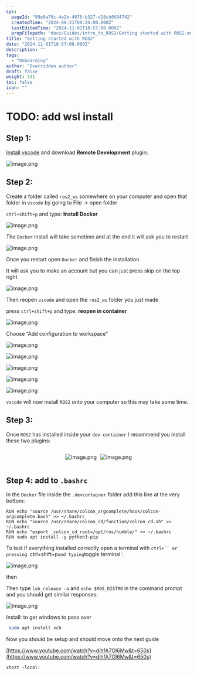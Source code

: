 ```yaml
---
sys:
  pageId: "89e0a78c-4e2b-4070-b327-d28cb0694742"
  createdTime: "2024-08-21T00:24:00.000Z"
  lastEditedTime: "2024-11-01T18:57:00.000Z"
  propFilepath: "docs/Guides/intro_to_ROS2/Getting started with ROS2.md"
title: "Getting started with ROS2"
date: "2024-11-01T18:57:00.000Z"
description: ""
tags:
  - "Onboarding"
author: "Overridden author"
draft: false
weight: 141
toc: false
icon: ""
---
```


# TODO: add wsl install

## Step 1:

[Install vscode](https://code.visualstudio.com/download) and download **Remote Development** plugin:

![image.png](https://prod-files-secure.s3.us-west-2.amazonaws.com/d518164a-d88e-44d1-a4ee-3adb3bd8bce0/efb52993-1881-4a40-b95e-6f020334f022/image.png?X-Amz-Algorithm=AWS4-HMAC-SHA256&X-Amz-Content-Sha256=UNSIGNED-PAYLOAD&X-Amz-Credential=ASIAZI2LB466YRLTS3AQ%2F20250405%2Fus-west-2%2Fs3%2Faws4_request&X-Amz-Date=20250405T032241Z&X-Amz-Expires=3600&X-Amz-Security-Token=IQoJb3JpZ2luX2VjEKv%2F%2F%2F%2F%2F%2F%2F%2F%2F%2FwEaCXVzLXdlc3QtMiJIMEYCIQCdZ7yka6mL42gWe2%2FPc5Q3hiecDBbRRoUateqlc%2B2AZAIhAJHMWjQhJHmARxYdnv%2FSsUM2I4JTGXUNayDo8AxUG4VeKv8DCCQQABoMNjM3NDIzMTgzODA1IgzBrnUrEW2C5RNZbyYq3AMAHcWe8CqSuHYwy4Qz3WH%2Br96IMFX7n4dOI2yImYimNQd0eXwQ7wFwuhl9hbIV6NrRoznHv4uK2svE6dVa75JGbX4jDES5ryUYK0nQL2mxjGVeAk7sTqKIjl3fFFLKKSuR6vP%2BmXivqPQ8vPjjAz9uW0Cs%2FQjwqRekW3xVrKLX3zeIEQ4LsBlJPIOHHAe30d2LL3SefHoj7LlPOrXYab%2FLsECtfX4eZVDbEfP%2BrVgpzj2a5KwtQpuVEx2hNKFha8BSjUzPCgh%2BNC4pwPwjqeGOPYFx9ihgHVMlOwrnjyDav6QWnnjtWoaBgBZbWi7hzZVfsMSu4grOZT6NKvS8JxxAdvas7ISP34uW8384iS%2BhxuUBmSYG%2BUSMvQ1R%2BPDcMOdVllzITEoj79%2Byp6JQIWCf897Ij6ev3IpR3p7VnzbZHey3dsq33%2B7IvXBievl%2Fs60jVs0DjT6DkP7EasZz%2BvxEiI2%2FZXFT2lJadQ3%2FbX8YpHeiFH1itTlY5VJWIR2r3ypCEthIOJou1eVa7w98ixli9V43yynsg1%2FrBsYGbHotwA%2BI%2BtHy6D24XF%2FSMrpv6Ep5fkK2zrxeRP10TFC4fS9XaL50qqy2B2y7eYjE2p7BjrOXxW3ileknzvePajC8vcK%2FBjqkAYnTKWy60TydzSZl%2BM6wUAm5u2F7dSrTfkNM65cT1WIaWnjgdymfSuANORMbKKyiaR%2F5o5juXJLrQBPM7ivp399mcyT8IQ3YNqMpKldaavxNHjkBo9wcJZgqxtnA40Q5z5KgWtrvMjXDVM5Hhd8JjLCSfhwO7IBv7hD7NimB8ybc6xlWDiRLY45yHjOE046BJofhSOXnjjwUX6%2FeFYpkIy2Rq8xz&X-Amz-Signature=0d6478329f98499c8fe0629e04a4a89c02d415f630f8947ebaff7e5f596b2aa2&X-Amz-SignedHeaders=host&x-id=GetObject)

## Step 2:

Create a folder called `ros2_ws` somewhere on your computer and open that folder in `vscode` by going to File → open folder 

`ctrl+shift+p` and type: **Install Docker**

![image.png](https://prod-files-secure.s3.us-west-2.amazonaws.com/d518164a-d88e-44d1-a4ee-3adb3bd8bce0/2269dc0e-1cd5-47ff-bceb-c04ad9b2eab0/image.png?X-Amz-Algorithm=AWS4-HMAC-SHA256&X-Amz-Content-Sha256=UNSIGNED-PAYLOAD&X-Amz-Credential=ASIAZI2LB466YRLTS3AQ%2F20250405%2Fus-west-2%2Fs3%2Faws4_request&X-Amz-Date=20250405T032241Z&X-Amz-Expires=3600&X-Amz-Security-Token=IQoJb3JpZ2luX2VjEKv%2F%2F%2F%2F%2F%2F%2F%2F%2F%2FwEaCXVzLXdlc3QtMiJIMEYCIQCdZ7yka6mL42gWe2%2FPc5Q3hiecDBbRRoUateqlc%2B2AZAIhAJHMWjQhJHmARxYdnv%2FSsUM2I4JTGXUNayDo8AxUG4VeKv8DCCQQABoMNjM3NDIzMTgzODA1IgzBrnUrEW2C5RNZbyYq3AMAHcWe8CqSuHYwy4Qz3WH%2Br96IMFX7n4dOI2yImYimNQd0eXwQ7wFwuhl9hbIV6NrRoznHv4uK2svE6dVa75JGbX4jDES5ryUYK0nQL2mxjGVeAk7sTqKIjl3fFFLKKSuR6vP%2BmXivqPQ8vPjjAz9uW0Cs%2FQjwqRekW3xVrKLX3zeIEQ4LsBlJPIOHHAe30d2LL3SefHoj7LlPOrXYab%2FLsECtfX4eZVDbEfP%2BrVgpzj2a5KwtQpuVEx2hNKFha8BSjUzPCgh%2BNC4pwPwjqeGOPYFx9ihgHVMlOwrnjyDav6QWnnjtWoaBgBZbWi7hzZVfsMSu4grOZT6NKvS8JxxAdvas7ISP34uW8384iS%2BhxuUBmSYG%2BUSMvQ1R%2BPDcMOdVllzITEoj79%2Byp6JQIWCf897Ij6ev3IpR3p7VnzbZHey3dsq33%2B7IvXBievl%2Fs60jVs0DjT6DkP7EasZz%2BvxEiI2%2FZXFT2lJadQ3%2FbX8YpHeiFH1itTlY5VJWIR2r3ypCEthIOJou1eVa7w98ixli9V43yynsg1%2FrBsYGbHotwA%2BI%2BtHy6D24XF%2FSMrpv6Ep5fkK2zrxeRP10TFC4fS9XaL50qqy2B2y7eYjE2p7BjrOXxW3ileknzvePajC8vcK%2FBjqkAYnTKWy60TydzSZl%2BM6wUAm5u2F7dSrTfkNM65cT1WIaWnjgdymfSuANORMbKKyiaR%2F5o5juXJLrQBPM7ivp399mcyT8IQ3YNqMpKldaavxNHjkBo9wcJZgqxtnA40Q5z5KgWtrvMjXDVM5Hhd8JjLCSfhwO7IBv7hD7NimB8ybc6xlWDiRLY45yHjOE046BJofhSOXnjjwUX6%2FeFYpkIy2Rq8xz&X-Amz-Signature=5da0f847be2a5222313ddd26106823e615c29f5c804b4d08719c5364735ca217&X-Amz-SignedHeaders=host&x-id=GetObject)

The `Docker` install will take sometime and at the end it will ask you to restart

![image.png](https://prod-files-secure.s3.us-west-2.amazonaws.com/d518164a-d88e-44d1-a4ee-3adb3bd8bce0/ed233f78-be33-4b1f-b89c-9c346c0e961e/image.png?X-Amz-Algorithm=AWS4-HMAC-SHA256&X-Amz-Content-Sha256=UNSIGNED-PAYLOAD&X-Amz-Credential=ASIAZI2LB466YRLTS3AQ%2F20250405%2Fus-west-2%2Fs3%2Faws4_request&X-Amz-Date=20250405T032241Z&X-Amz-Expires=3600&X-Amz-Security-Token=IQoJb3JpZ2luX2VjEKv%2F%2F%2F%2F%2F%2F%2F%2F%2F%2FwEaCXVzLXdlc3QtMiJIMEYCIQCdZ7yka6mL42gWe2%2FPc5Q3hiecDBbRRoUateqlc%2B2AZAIhAJHMWjQhJHmARxYdnv%2FSsUM2I4JTGXUNayDo8AxUG4VeKv8DCCQQABoMNjM3NDIzMTgzODA1IgzBrnUrEW2C5RNZbyYq3AMAHcWe8CqSuHYwy4Qz3WH%2Br96IMFX7n4dOI2yImYimNQd0eXwQ7wFwuhl9hbIV6NrRoznHv4uK2svE6dVa75JGbX4jDES5ryUYK0nQL2mxjGVeAk7sTqKIjl3fFFLKKSuR6vP%2BmXivqPQ8vPjjAz9uW0Cs%2FQjwqRekW3xVrKLX3zeIEQ4LsBlJPIOHHAe30d2LL3SefHoj7LlPOrXYab%2FLsECtfX4eZVDbEfP%2BrVgpzj2a5KwtQpuVEx2hNKFha8BSjUzPCgh%2BNC4pwPwjqeGOPYFx9ihgHVMlOwrnjyDav6QWnnjtWoaBgBZbWi7hzZVfsMSu4grOZT6NKvS8JxxAdvas7ISP34uW8384iS%2BhxuUBmSYG%2BUSMvQ1R%2BPDcMOdVllzITEoj79%2Byp6JQIWCf897Ij6ev3IpR3p7VnzbZHey3dsq33%2B7IvXBievl%2Fs60jVs0DjT6DkP7EasZz%2BvxEiI2%2FZXFT2lJadQ3%2FbX8YpHeiFH1itTlY5VJWIR2r3ypCEthIOJou1eVa7w98ixli9V43yynsg1%2FrBsYGbHotwA%2BI%2BtHy6D24XF%2FSMrpv6Ep5fkK2zrxeRP10TFC4fS9XaL50qqy2B2y7eYjE2p7BjrOXxW3ileknzvePajC8vcK%2FBjqkAYnTKWy60TydzSZl%2BM6wUAm5u2F7dSrTfkNM65cT1WIaWnjgdymfSuANORMbKKyiaR%2F5o5juXJLrQBPM7ivp399mcyT8IQ3YNqMpKldaavxNHjkBo9wcJZgqxtnA40Q5z5KgWtrvMjXDVM5Hhd8JjLCSfhwO7IBv7hD7NimB8ybc6xlWDiRLY45yHjOE046BJofhSOXnjjwUX6%2FeFYpkIy2Rq8xz&X-Amz-Signature=3837cc9f6b62cce9b4a53c692ae1c0f453c8d152fb63dd611634788bafcd1989&X-Amz-SignedHeaders=host&x-id=GetObject)

Once you restart open `Docker` and finish the installation

It will ask you to make an account but you can just press skip on the top right

![image.png](https://prod-files-secure.s3.us-west-2.amazonaws.com/d518164a-d88e-44d1-a4ee-3adb3bd8bce0/21010ad9-1659-4fd9-9f59-9932a09b2a3d/image.png?X-Amz-Algorithm=AWS4-HMAC-SHA256&X-Amz-Content-Sha256=UNSIGNED-PAYLOAD&X-Amz-Credential=ASIAZI2LB466YRLTS3AQ%2F20250405%2Fus-west-2%2Fs3%2Faws4_request&X-Amz-Date=20250405T032241Z&X-Amz-Expires=3600&X-Amz-Security-Token=IQoJb3JpZ2luX2VjEKv%2F%2F%2F%2F%2F%2F%2F%2F%2F%2FwEaCXVzLXdlc3QtMiJIMEYCIQCdZ7yka6mL42gWe2%2FPc5Q3hiecDBbRRoUateqlc%2B2AZAIhAJHMWjQhJHmARxYdnv%2FSsUM2I4JTGXUNayDo8AxUG4VeKv8DCCQQABoMNjM3NDIzMTgzODA1IgzBrnUrEW2C5RNZbyYq3AMAHcWe8CqSuHYwy4Qz3WH%2Br96IMFX7n4dOI2yImYimNQd0eXwQ7wFwuhl9hbIV6NrRoznHv4uK2svE6dVa75JGbX4jDES5ryUYK0nQL2mxjGVeAk7sTqKIjl3fFFLKKSuR6vP%2BmXivqPQ8vPjjAz9uW0Cs%2FQjwqRekW3xVrKLX3zeIEQ4LsBlJPIOHHAe30d2LL3SefHoj7LlPOrXYab%2FLsECtfX4eZVDbEfP%2BrVgpzj2a5KwtQpuVEx2hNKFha8BSjUzPCgh%2BNC4pwPwjqeGOPYFx9ihgHVMlOwrnjyDav6QWnnjtWoaBgBZbWi7hzZVfsMSu4grOZT6NKvS8JxxAdvas7ISP34uW8384iS%2BhxuUBmSYG%2BUSMvQ1R%2BPDcMOdVllzITEoj79%2Byp6JQIWCf897Ij6ev3IpR3p7VnzbZHey3dsq33%2B7IvXBievl%2Fs60jVs0DjT6DkP7EasZz%2BvxEiI2%2FZXFT2lJadQ3%2FbX8YpHeiFH1itTlY5VJWIR2r3ypCEthIOJou1eVa7w98ixli9V43yynsg1%2FrBsYGbHotwA%2BI%2BtHy6D24XF%2FSMrpv6Ep5fkK2zrxeRP10TFC4fS9XaL50qqy2B2y7eYjE2p7BjrOXxW3ileknzvePajC8vcK%2FBjqkAYnTKWy60TydzSZl%2BM6wUAm5u2F7dSrTfkNM65cT1WIaWnjgdymfSuANORMbKKyiaR%2F5o5juXJLrQBPM7ivp399mcyT8IQ3YNqMpKldaavxNHjkBo9wcJZgqxtnA40Q5z5KgWtrvMjXDVM5Hhd8JjLCSfhwO7IBv7hD7NimB8ybc6xlWDiRLY45yHjOE046BJofhSOXnjjwUX6%2FeFYpkIy2Rq8xz&X-Amz-Signature=ed0ef1217df3c4cf50bf199129f6b0889f6cfc8297325e0ab95d28c906cbd4f6&X-Amz-SignedHeaders=host&x-id=GetObject)

Then reopen `vscode` and open the `ros2_ws` folder you just made

press `ctrl+shift+p` and type: **reopen in container**

![image.png](https://prod-files-secure.s3.us-west-2.amazonaws.com/d518164a-d88e-44d1-a4ee-3adb3bd8bce0/4e93b8c2-41ad-488c-8095-c74205196118/image.png?X-Amz-Algorithm=AWS4-HMAC-SHA256&X-Amz-Content-Sha256=UNSIGNED-PAYLOAD&X-Amz-Credential=ASIAZI2LB466YRLTS3AQ%2F20250405%2Fus-west-2%2Fs3%2Faws4_request&X-Amz-Date=20250405T032241Z&X-Amz-Expires=3600&X-Amz-Security-Token=IQoJb3JpZ2luX2VjEKv%2F%2F%2F%2F%2F%2F%2F%2F%2F%2FwEaCXVzLXdlc3QtMiJIMEYCIQCdZ7yka6mL42gWe2%2FPc5Q3hiecDBbRRoUateqlc%2B2AZAIhAJHMWjQhJHmARxYdnv%2FSsUM2I4JTGXUNayDo8AxUG4VeKv8DCCQQABoMNjM3NDIzMTgzODA1IgzBrnUrEW2C5RNZbyYq3AMAHcWe8CqSuHYwy4Qz3WH%2Br96IMFX7n4dOI2yImYimNQd0eXwQ7wFwuhl9hbIV6NrRoznHv4uK2svE6dVa75JGbX4jDES5ryUYK0nQL2mxjGVeAk7sTqKIjl3fFFLKKSuR6vP%2BmXivqPQ8vPjjAz9uW0Cs%2FQjwqRekW3xVrKLX3zeIEQ4LsBlJPIOHHAe30d2LL3SefHoj7LlPOrXYab%2FLsECtfX4eZVDbEfP%2BrVgpzj2a5KwtQpuVEx2hNKFha8BSjUzPCgh%2BNC4pwPwjqeGOPYFx9ihgHVMlOwrnjyDav6QWnnjtWoaBgBZbWi7hzZVfsMSu4grOZT6NKvS8JxxAdvas7ISP34uW8384iS%2BhxuUBmSYG%2BUSMvQ1R%2BPDcMOdVllzITEoj79%2Byp6JQIWCf897Ij6ev3IpR3p7VnzbZHey3dsq33%2B7IvXBievl%2Fs60jVs0DjT6DkP7EasZz%2BvxEiI2%2FZXFT2lJadQ3%2FbX8YpHeiFH1itTlY5VJWIR2r3ypCEthIOJou1eVa7w98ixli9V43yynsg1%2FrBsYGbHotwA%2BI%2BtHy6D24XF%2FSMrpv6Ep5fkK2zrxeRP10TFC4fS9XaL50qqy2B2y7eYjE2p7BjrOXxW3ileknzvePajC8vcK%2FBjqkAYnTKWy60TydzSZl%2BM6wUAm5u2F7dSrTfkNM65cT1WIaWnjgdymfSuANORMbKKyiaR%2F5o5juXJLrQBPM7ivp399mcyT8IQ3YNqMpKldaavxNHjkBo9wcJZgqxtnA40Q5z5KgWtrvMjXDVM5Hhd8JjLCSfhwO7IBv7hD7NimB8ybc6xlWDiRLY45yHjOE046BJofhSOXnjjwUX6%2FeFYpkIy2Rq8xz&X-Amz-Signature=6fbdd7d92384706c7328087daa5fbbff67b3390cbb62874269a7a1a723b924a1&X-Amz-SignedHeaders=host&x-id=GetObject)

Choose “Add configuration to workspace”

![image.png](https://prod-files-secure.s3.us-west-2.amazonaws.com/d518164a-d88e-44d1-a4ee-3adb3bd8bce0/9560b282-5060-4989-ba37-97e7b2c22476/image.png?X-Amz-Algorithm=AWS4-HMAC-SHA256&X-Amz-Content-Sha256=UNSIGNED-PAYLOAD&X-Amz-Credential=ASIAZI2LB466YRLTS3AQ%2F20250405%2Fus-west-2%2Fs3%2Faws4_request&X-Amz-Date=20250405T032241Z&X-Amz-Expires=3600&X-Amz-Security-Token=IQoJb3JpZ2luX2VjEKv%2F%2F%2F%2F%2F%2F%2F%2F%2F%2FwEaCXVzLXdlc3QtMiJIMEYCIQCdZ7yka6mL42gWe2%2FPc5Q3hiecDBbRRoUateqlc%2B2AZAIhAJHMWjQhJHmARxYdnv%2FSsUM2I4JTGXUNayDo8AxUG4VeKv8DCCQQABoMNjM3NDIzMTgzODA1IgzBrnUrEW2C5RNZbyYq3AMAHcWe8CqSuHYwy4Qz3WH%2Br96IMFX7n4dOI2yImYimNQd0eXwQ7wFwuhl9hbIV6NrRoznHv4uK2svE6dVa75JGbX4jDES5ryUYK0nQL2mxjGVeAk7sTqKIjl3fFFLKKSuR6vP%2BmXivqPQ8vPjjAz9uW0Cs%2FQjwqRekW3xVrKLX3zeIEQ4LsBlJPIOHHAe30d2LL3SefHoj7LlPOrXYab%2FLsECtfX4eZVDbEfP%2BrVgpzj2a5KwtQpuVEx2hNKFha8BSjUzPCgh%2BNC4pwPwjqeGOPYFx9ihgHVMlOwrnjyDav6QWnnjtWoaBgBZbWi7hzZVfsMSu4grOZT6NKvS8JxxAdvas7ISP34uW8384iS%2BhxuUBmSYG%2BUSMvQ1R%2BPDcMOdVllzITEoj79%2Byp6JQIWCf897Ij6ev3IpR3p7VnzbZHey3dsq33%2B7IvXBievl%2Fs60jVs0DjT6DkP7EasZz%2BvxEiI2%2FZXFT2lJadQ3%2FbX8YpHeiFH1itTlY5VJWIR2r3ypCEthIOJou1eVa7w98ixli9V43yynsg1%2FrBsYGbHotwA%2BI%2BtHy6D24XF%2FSMrpv6Ep5fkK2zrxeRP10TFC4fS9XaL50qqy2B2y7eYjE2p7BjrOXxW3ileknzvePajC8vcK%2FBjqkAYnTKWy60TydzSZl%2BM6wUAm5u2F7dSrTfkNM65cT1WIaWnjgdymfSuANORMbKKyiaR%2F5o5juXJLrQBPM7ivp399mcyT8IQ3YNqMpKldaavxNHjkBo9wcJZgqxtnA40Q5z5KgWtrvMjXDVM5Hhd8JjLCSfhwO7IBv7hD7NimB8ybc6xlWDiRLY45yHjOE046BJofhSOXnjjwUX6%2FeFYpkIy2Rq8xz&X-Amz-Signature=3538bcfa24f6271076716033162d8c38265fcc297fdb9545cd67aee258e307b5&X-Amz-SignedHeaders=host&x-id=GetObject)

![image.png](https://prod-files-secure.s3.us-west-2.amazonaws.com/d518164a-d88e-44d1-a4ee-3adb3bd8bce0/2ee63f81-886b-48e8-a553-dc6e5eac99e4/image.png?X-Amz-Algorithm=AWS4-HMAC-SHA256&X-Amz-Content-Sha256=UNSIGNED-PAYLOAD&X-Amz-Credential=ASIAZI2LB466YRLTS3AQ%2F20250405%2Fus-west-2%2Fs3%2Faws4_request&X-Amz-Date=20250405T032241Z&X-Amz-Expires=3600&X-Amz-Security-Token=IQoJb3JpZ2luX2VjEKv%2F%2F%2F%2F%2F%2F%2F%2F%2F%2FwEaCXVzLXdlc3QtMiJIMEYCIQCdZ7yka6mL42gWe2%2FPc5Q3hiecDBbRRoUateqlc%2B2AZAIhAJHMWjQhJHmARxYdnv%2FSsUM2I4JTGXUNayDo8AxUG4VeKv8DCCQQABoMNjM3NDIzMTgzODA1IgzBrnUrEW2C5RNZbyYq3AMAHcWe8CqSuHYwy4Qz3WH%2Br96IMFX7n4dOI2yImYimNQd0eXwQ7wFwuhl9hbIV6NrRoznHv4uK2svE6dVa75JGbX4jDES5ryUYK0nQL2mxjGVeAk7sTqKIjl3fFFLKKSuR6vP%2BmXivqPQ8vPjjAz9uW0Cs%2FQjwqRekW3xVrKLX3zeIEQ4LsBlJPIOHHAe30d2LL3SefHoj7LlPOrXYab%2FLsECtfX4eZVDbEfP%2BrVgpzj2a5KwtQpuVEx2hNKFha8BSjUzPCgh%2BNC4pwPwjqeGOPYFx9ihgHVMlOwrnjyDav6QWnnjtWoaBgBZbWi7hzZVfsMSu4grOZT6NKvS8JxxAdvas7ISP34uW8384iS%2BhxuUBmSYG%2BUSMvQ1R%2BPDcMOdVllzITEoj79%2Byp6JQIWCf897Ij6ev3IpR3p7VnzbZHey3dsq33%2B7IvXBievl%2Fs60jVs0DjT6DkP7EasZz%2BvxEiI2%2FZXFT2lJadQ3%2FbX8YpHeiFH1itTlY5VJWIR2r3ypCEthIOJou1eVa7w98ixli9V43yynsg1%2FrBsYGbHotwA%2BI%2BtHy6D24XF%2FSMrpv6Ep5fkK2zrxeRP10TFC4fS9XaL50qqy2B2y7eYjE2p7BjrOXxW3ileknzvePajC8vcK%2FBjqkAYnTKWy60TydzSZl%2BM6wUAm5u2F7dSrTfkNM65cT1WIaWnjgdymfSuANORMbKKyiaR%2F5o5juXJLrQBPM7ivp399mcyT8IQ3YNqMpKldaavxNHjkBo9wcJZgqxtnA40Q5z5KgWtrvMjXDVM5Hhd8JjLCSfhwO7IBv7hD7NimB8ybc6xlWDiRLY45yHjOE046BJofhSOXnjjwUX6%2FeFYpkIy2Rq8xz&X-Amz-Signature=c858e86a461e242173bbb0822973a382abcbd4bf43e55b4e26ef6b74dadef4f2&X-Amz-SignedHeaders=host&x-id=GetObject)

![image.png](https://prod-files-secure.s3.us-west-2.amazonaws.com/d518164a-d88e-44d1-a4ee-3adb3bd8bce0/ae1580b2-b048-407e-aed9-b584224a7a04/image.png?X-Amz-Algorithm=AWS4-HMAC-SHA256&X-Amz-Content-Sha256=UNSIGNED-PAYLOAD&X-Amz-Credential=ASIAZI2LB466YRLTS3AQ%2F20250405%2Fus-west-2%2Fs3%2Faws4_request&X-Amz-Date=20250405T032241Z&X-Amz-Expires=3600&X-Amz-Security-Token=IQoJb3JpZ2luX2VjEKv%2F%2F%2F%2F%2F%2F%2F%2F%2F%2FwEaCXVzLXdlc3QtMiJIMEYCIQCdZ7yka6mL42gWe2%2FPc5Q3hiecDBbRRoUateqlc%2B2AZAIhAJHMWjQhJHmARxYdnv%2FSsUM2I4JTGXUNayDo8AxUG4VeKv8DCCQQABoMNjM3NDIzMTgzODA1IgzBrnUrEW2C5RNZbyYq3AMAHcWe8CqSuHYwy4Qz3WH%2Br96IMFX7n4dOI2yImYimNQd0eXwQ7wFwuhl9hbIV6NrRoznHv4uK2svE6dVa75JGbX4jDES5ryUYK0nQL2mxjGVeAk7sTqKIjl3fFFLKKSuR6vP%2BmXivqPQ8vPjjAz9uW0Cs%2FQjwqRekW3xVrKLX3zeIEQ4LsBlJPIOHHAe30d2LL3SefHoj7LlPOrXYab%2FLsECtfX4eZVDbEfP%2BrVgpzj2a5KwtQpuVEx2hNKFha8BSjUzPCgh%2BNC4pwPwjqeGOPYFx9ihgHVMlOwrnjyDav6QWnnjtWoaBgBZbWi7hzZVfsMSu4grOZT6NKvS8JxxAdvas7ISP34uW8384iS%2BhxuUBmSYG%2BUSMvQ1R%2BPDcMOdVllzITEoj79%2Byp6JQIWCf897Ij6ev3IpR3p7VnzbZHey3dsq33%2B7IvXBievl%2Fs60jVs0DjT6DkP7EasZz%2BvxEiI2%2FZXFT2lJadQ3%2FbX8YpHeiFH1itTlY5VJWIR2r3ypCEthIOJou1eVa7w98ixli9V43yynsg1%2FrBsYGbHotwA%2BI%2BtHy6D24XF%2FSMrpv6Ep5fkK2zrxeRP10TFC4fS9XaL50qqy2B2y7eYjE2p7BjrOXxW3ileknzvePajC8vcK%2FBjqkAYnTKWy60TydzSZl%2BM6wUAm5u2F7dSrTfkNM65cT1WIaWnjgdymfSuANORMbKKyiaR%2F5o5juXJLrQBPM7ivp399mcyT8IQ3YNqMpKldaavxNHjkBo9wcJZgqxtnA40Q5z5KgWtrvMjXDVM5Hhd8JjLCSfhwO7IBv7hD7NimB8ybc6xlWDiRLY45yHjOE046BJofhSOXnjjwUX6%2FeFYpkIy2Rq8xz&X-Amz-Signature=68e09d7a0e44af137e2acc2ce9f9e6266fff8343c3436f5d1c3dbc4b118b7083&X-Amz-SignedHeaders=host&x-id=GetObject)

![image.png](https://prod-files-secure.s3.us-west-2.amazonaws.com/d518164a-d88e-44d1-a4ee-3adb3bd8bce0/53255b28-f75e-430f-b9e3-c0ac8577e42b/image.png?X-Amz-Algorithm=AWS4-HMAC-SHA256&X-Amz-Content-Sha256=UNSIGNED-PAYLOAD&X-Amz-Credential=ASIAZI2LB466YRLTS3AQ%2F20250405%2Fus-west-2%2Fs3%2Faws4_request&X-Amz-Date=20250405T032241Z&X-Amz-Expires=3600&X-Amz-Security-Token=IQoJb3JpZ2luX2VjEKv%2F%2F%2F%2F%2F%2F%2F%2F%2F%2FwEaCXVzLXdlc3QtMiJIMEYCIQCdZ7yka6mL42gWe2%2FPc5Q3hiecDBbRRoUateqlc%2B2AZAIhAJHMWjQhJHmARxYdnv%2FSsUM2I4JTGXUNayDo8AxUG4VeKv8DCCQQABoMNjM3NDIzMTgzODA1IgzBrnUrEW2C5RNZbyYq3AMAHcWe8CqSuHYwy4Qz3WH%2Br96IMFX7n4dOI2yImYimNQd0eXwQ7wFwuhl9hbIV6NrRoznHv4uK2svE6dVa75JGbX4jDES5ryUYK0nQL2mxjGVeAk7sTqKIjl3fFFLKKSuR6vP%2BmXivqPQ8vPjjAz9uW0Cs%2FQjwqRekW3xVrKLX3zeIEQ4LsBlJPIOHHAe30d2LL3SefHoj7LlPOrXYab%2FLsECtfX4eZVDbEfP%2BrVgpzj2a5KwtQpuVEx2hNKFha8BSjUzPCgh%2BNC4pwPwjqeGOPYFx9ihgHVMlOwrnjyDav6QWnnjtWoaBgBZbWi7hzZVfsMSu4grOZT6NKvS8JxxAdvas7ISP34uW8384iS%2BhxuUBmSYG%2BUSMvQ1R%2BPDcMOdVllzITEoj79%2Byp6JQIWCf897Ij6ev3IpR3p7VnzbZHey3dsq33%2B7IvXBievl%2Fs60jVs0DjT6DkP7EasZz%2BvxEiI2%2FZXFT2lJadQ3%2FbX8YpHeiFH1itTlY5VJWIR2r3ypCEthIOJou1eVa7w98ixli9V43yynsg1%2FrBsYGbHotwA%2BI%2BtHy6D24XF%2FSMrpv6Ep5fkK2zrxeRP10TFC4fS9XaL50qqy2B2y7eYjE2p7BjrOXxW3ileknzvePajC8vcK%2FBjqkAYnTKWy60TydzSZl%2BM6wUAm5u2F7dSrTfkNM65cT1WIaWnjgdymfSuANORMbKKyiaR%2F5o5juXJLrQBPM7ivp399mcyT8IQ3YNqMpKldaavxNHjkBo9wcJZgqxtnA40Q5z5KgWtrvMjXDVM5Hhd8JjLCSfhwO7IBv7hD7NimB8ybc6xlWDiRLY45yHjOE046BJofhSOXnjjwUX6%2FeFYpkIy2Rq8xz&X-Amz-Signature=c4cd682dfe939990ed85f6ba146f00c7f6b3d491f7811452d7d2faa0401a6d47&X-Amz-SignedHeaders=host&x-id=GetObject)

![image.png](https://prod-files-secure.s3.us-west-2.amazonaws.com/d518164a-d88e-44d1-a4ee-3adb3bd8bce0/7c562767-5af9-4ffb-97d1-327bcdf4ee00/image.png?X-Amz-Algorithm=AWS4-HMAC-SHA256&X-Amz-Content-Sha256=UNSIGNED-PAYLOAD&X-Amz-Credential=ASIAZI2LB466YRLTS3AQ%2F20250405%2Fus-west-2%2Fs3%2Faws4_request&X-Amz-Date=20250405T032241Z&X-Amz-Expires=3600&X-Amz-Security-Token=IQoJb3JpZ2luX2VjEKv%2F%2F%2F%2F%2F%2F%2F%2F%2F%2FwEaCXVzLXdlc3QtMiJIMEYCIQCdZ7yka6mL42gWe2%2FPc5Q3hiecDBbRRoUateqlc%2B2AZAIhAJHMWjQhJHmARxYdnv%2FSsUM2I4JTGXUNayDo8AxUG4VeKv8DCCQQABoMNjM3NDIzMTgzODA1IgzBrnUrEW2C5RNZbyYq3AMAHcWe8CqSuHYwy4Qz3WH%2Br96IMFX7n4dOI2yImYimNQd0eXwQ7wFwuhl9hbIV6NrRoznHv4uK2svE6dVa75JGbX4jDES5ryUYK0nQL2mxjGVeAk7sTqKIjl3fFFLKKSuR6vP%2BmXivqPQ8vPjjAz9uW0Cs%2FQjwqRekW3xVrKLX3zeIEQ4LsBlJPIOHHAe30d2LL3SefHoj7LlPOrXYab%2FLsECtfX4eZVDbEfP%2BrVgpzj2a5KwtQpuVEx2hNKFha8BSjUzPCgh%2BNC4pwPwjqeGOPYFx9ihgHVMlOwrnjyDav6QWnnjtWoaBgBZbWi7hzZVfsMSu4grOZT6NKvS8JxxAdvas7ISP34uW8384iS%2BhxuUBmSYG%2BUSMvQ1R%2BPDcMOdVllzITEoj79%2Byp6JQIWCf897Ij6ev3IpR3p7VnzbZHey3dsq33%2B7IvXBievl%2Fs60jVs0DjT6DkP7EasZz%2BvxEiI2%2FZXFT2lJadQ3%2FbX8YpHeiFH1itTlY5VJWIR2r3ypCEthIOJou1eVa7w98ixli9V43yynsg1%2FrBsYGbHotwA%2BI%2BtHy6D24XF%2FSMrpv6Ep5fkK2zrxeRP10TFC4fS9XaL50qqy2B2y7eYjE2p7BjrOXxW3ileknzvePajC8vcK%2FBjqkAYnTKWy60TydzSZl%2BM6wUAm5u2F7dSrTfkNM65cT1WIaWnjgdymfSuANORMbKKyiaR%2F5o5juXJLrQBPM7ivp399mcyT8IQ3YNqMpKldaavxNHjkBo9wcJZgqxtnA40Q5z5KgWtrvMjXDVM5Hhd8JjLCSfhwO7IBv7hD7NimB8ybc6xlWDiRLY45yHjOE046BJofhSOXnjjwUX6%2FeFYpkIy2Rq8xz&X-Amz-Signature=83346d97506145de1353307994fe0c3e7e3ef3e0634efea019ddfbc58f38f00e&X-Amz-SignedHeaders=host&x-id=GetObject)

`vscode` will now install `ROS2` onto your computer so this may take some time.

## Step 3:

Once `ROS2` has installed inside your `dev-container` I recommend you install these two plugins:

<div style="display: flex;flex-direction: row; column-gap:10px; max-width: 630px;justify-content: center;">
<div>

![image.png](https://prod-files-secure.s3.us-west-2.amazonaws.com/d518164a-d88e-44d1-a4ee-3adb3bd8bce0/3fc3d550-5a54-4ba1-ba6b-faa01cdb7369/image.png?X-Amz-Algorithm=AWS4-HMAC-SHA256&X-Amz-Content-Sha256=UNSIGNED-PAYLOAD&X-Amz-Credential=ASIAZI2LB4666YTXVILG%2F20250405%2Fus-west-2%2Fs3%2Faws4_request&X-Amz-Date=20250405T032244Z&X-Amz-Expires=3600&X-Amz-Security-Token=IQoJb3JpZ2luX2VjEKv%2F%2F%2F%2F%2F%2F%2F%2F%2F%2FwEaCXVzLXdlc3QtMiJGMEQCIDsXBHUHedaxwAq83ryUsC2lSnbH90xbcCMdnOvrNbeQAiAvJP59cK0JvR9TUZQt4e9TjbWfHrs9bAORZJ85A6168Sr%2FAwgkEAAaDDYzNzQyMzE4MzgwNSIMppiPyZBtKxNWejoxKtwDV8KlLuulW2cJ5XSDzXIuxurI6gVnJ7EiREMKALdHnhZYGFX%2FHp3Vze8f80IAdP%2F%2BeTFTU6XkIjckWLCSsrWeDqy1y%2BAjzNG9NyaZSJkV%2FRGJv4DL3ezOKGzCHS8X37O4gIluX7Y05bT0lAJyYej2k720UC2J3g%2BmfIgRJqlwRu8tePvsOokim4zDwGKVpimtG4rvhHMooAcpk7XaT1OabkEU9vQUmKqMh1%2B6jZ8sP%2FjQAXi6o6e%2FjKqdY8MLK3fsDD4dV0BooR8HKuD8oI%2Bpo0LU74d%2BZAQ5A7pj%2BYc2R0IOixB8T%2BPaPt1hXfop%2BhK1PbtM%2F9kb7g0V1BInFse7zm75C964Ljs2%2BLB1sQv3xtlD9k4V0IodCkXOe%2BrpwK68a4Oy6tVP1yVOye0%2Fjhwjitpuw1uVhWcQ1vq1CNZqv4mJig3%2Bh7whryd0XXnaFqSm40C77%2BJsdAbsJrXiCtnOyaGD6dXL1ZvnQatN5qkYa%2BS76WGn5Iqao3MhlJThS7J1bBSDnE9M2yqc4ttZh5yMI4mQygXSzCSvhEcYgkMo%2BFO%2FU7qo0nihYH3L1GdneL6K%2BIgG5hXOdD%2B35f%2F3Kf5xAMEu%2BzMM69%2FvfQfqzXCqqCwssHaUai1s4BqQ55swwLzCvwY6pgGFo1b7SSOAr5QYoHzyaKyD2rlgoK94aiOJWD2pDMNvjRo1nqo%2F367xq%2FDxWm%2BeYDHO%2BFsch9kVcrsdoy%2BKvTIqNo09omPA%2B3FqSgZlsca%2B%2FJ3rPzehldZwT8Nwv5Oo6Nl7XxBw8idEWezhUif31AT6pYNdC2%2FRlnCSfwUQLEk58udm4OEYBqSj7keIxMLs3czf7hSiiPJ4An8AA1PLisK%2FbOgcqz7X&X-Amz-Signature=f92fbf56955bc6dc5bd3a90e24bfb93f56797a49ba84652c4529815f732b722b&X-Amz-SignedHeaders=host&x-id=GetObject)

</div>
<div>

![image.png](https://prod-files-secure.s3.us-west-2.amazonaws.com/d518164a-d88e-44d1-a4ee-3adb3bd8bce0/d994cc66-13c2-4093-a5a3-f84cf4601a82/image.png?X-Amz-Algorithm=AWS4-HMAC-SHA256&X-Amz-Content-Sha256=UNSIGNED-PAYLOAD&X-Amz-Credential=ASIAZI2LB466SOCLDTBY%2F20250405%2Fus-west-2%2Fs3%2Faws4_request&X-Amz-Date=20250405T032246Z&X-Amz-Expires=3600&X-Amz-Security-Token=IQoJb3JpZ2luX2VjEKv%2F%2F%2F%2F%2F%2F%2F%2F%2F%2FwEaCXVzLXdlc3QtMiJHMEUCIQDhiFTiPIXYKBDogm908FfvABPMl%2FmFEoMCcRVtY0uptwIgIiXfvL5kEM5C2nrFIm84dp2Z2P%2BrxU%2Bop1Uh3Lh%2F9%2Fwq%2FwMIJBAAGgw2Mzc0MjMxODM4MDUiDCc5i8hB%2FWDDrGSTpCrcA3wDEoHxRa5TeDrXuIy0ZGOiy%2FtyG1NwycRRkSYPVtkqq2KV6XQFQz5CxiJTGCh5bMoB%2FARMtDTHxCSUWLWZU61f%2Fp1nxErElWpUNOliF%2BC7tyqxfOqH%2B0ojY5Jvc%2B7N282kN%2Bz%2BUyhhSreuxq%2BqbAogC2qDdQMmEKE3wcffbOZyV9XHLPXA0LkBLhwAbfDa1N4q3D%2FlGxXHY30AnOngdep0VqMDrIIxSf6A1cP72yabnhAinZpXmAXhavk%2BTv5HNdNlCesM9CmUrX677QRWqoMr47MOtjFN%2Fx8rHlQT6eZnrYAj5nHeU1D2496gL3ycM9ByN%2FnsZPllqy%2BxyAAwa62AU8qITj0qi%2FKSQQbkQKs%2B5FALezuoncJY8iGCBDXJb1FoTFs5P1itysseTif028M3t3G3qqHUhi7RUczS5A%2F1AqPGzF8nLZfpIwSoaEinXz6xT%2Fxy7BPqONlI%2F7ktS6o4cd6J7CsqI6VXuOgzW6hKQJzq9vUuZ0LuGFLVagprgD%2FPEB27BUrxdvFh6OJi6bRe0ZVIjTZ0qJNo%2BvclGpdq9B1z0urz%2FN%2BV1xr4iZkM0JX4GmlL0Fb3UDekEGHV7YAEyVnMCfLViRgCZ%2FYYC1xcBxJUgEjLPTWo9tNzMLi8wr8GOqUB0AyziBKKuilhB7hN5LjAg7wDCleNzlmRQwJjJm1zSP8oAGB1ACoJ%2Bok2ekAOYBnjDNxwI%2FWnrvshiUgD9lVyIfTdy6zCu6yn2I5YpCeu3lrPwsCxxPDRm%2Bl6aR7TUF7mDXjqbjyRFNQCq316lnoer0SIgmx3Si06qp1mqRrokJ8L%2Buvc7wbW9Q567jq1EGW0NgImqV36IjTssf4a3PjLdu%2FOowmb&X-Amz-Signature=d4f1b9e1514b454228abb103a1f37762409ab78a228fa4babd3aef3b1ffec734&X-Amz-SignedHeaders=host&x-id=GetObject)

</div>
</div>

## Step 4: add to `.bashrc`

In the `Docker` file inside the `.devcontainer` folder add this line at the very bottom: 

```docker
RUN echo "source /usr/share/colcon_argcomplete/hook/colcon-argcomplete.bash" >> ~/.bashrc
RUN echo "source /usr/share/colcon_cd/function/colcon_cd.sh" >> ~/.bashrc
RUN echo "export _colcon_cd_root=/opt/ros/humble/" >> ~/.bashrc
RUN sudo apt install -y python3-pip 
```

To test if everything installed correctly open a terminal with `ctrl+`` or pressing `ctrl+shift+p` and typing `toggle terminal`:

![image.png](https://prod-files-secure.s3.us-west-2.amazonaws.com/d518164a-d88e-44d1-a4ee-3adb3bd8bce0/6a4943d8-b04e-4c02-9a58-775f3384d1a5/image.png?X-Amz-Algorithm=AWS4-HMAC-SHA256&X-Amz-Content-Sha256=UNSIGNED-PAYLOAD&X-Amz-Credential=ASIAZI2LB466YRLTS3AQ%2F20250405%2Fus-west-2%2Fs3%2Faws4_request&X-Amz-Date=20250405T032241Z&X-Amz-Expires=3600&X-Amz-Security-Token=IQoJb3JpZ2luX2VjEKv%2F%2F%2F%2F%2F%2F%2F%2F%2F%2FwEaCXVzLXdlc3QtMiJIMEYCIQCdZ7yka6mL42gWe2%2FPc5Q3hiecDBbRRoUateqlc%2B2AZAIhAJHMWjQhJHmARxYdnv%2FSsUM2I4JTGXUNayDo8AxUG4VeKv8DCCQQABoMNjM3NDIzMTgzODA1IgzBrnUrEW2C5RNZbyYq3AMAHcWe8CqSuHYwy4Qz3WH%2Br96IMFX7n4dOI2yImYimNQd0eXwQ7wFwuhl9hbIV6NrRoznHv4uK2svE6dVa75JGbX4jDES5ryUYK0nQL2mxjGVeAk7sTqKIjl3fFFLKKSuR6vP%2BmXivqPQ8vPjjAz9uW0Cs%2FQjwqRekW3xVrKLX3zeIEQ4LsBlJPIOHHAe30d2LL3SefHoj7LlPOrXYab%2FLsECtfX4eZVDbEfP%2BrVgpzj2a5KwtQpuVEx2hNKFha8BSjUzPCgh%2BNC4pwPwjqeGOPYFx9ihgHVMlOwrnjyDav6QWnnjtWoaBgBZbWi7hzZVfsMSu4grOZT6NKvS8JxxAdvas7ISP34uW8384iS%2BhxuUBmSYG%2BUSMvQ1R%2BPDcMOdVllzITEoj79%2Byp6JQIWCf897Ij6ev3IpR3p7VnzbZHey3dsq33%2B7IvXBievl%2Fs60jVs0DjT6DkP7EasZz%2BvxEiI2%2FZXFT2lJadQ3%2FbX8YpHeiFH1itTlY5VJWIR2r3ypCEthIOJou1eVa7w98ixli9V43yynsg1%2FrBsYGbHotwA%2BI%2BtHy6D24XF%2FSMrpv6Ep5fkK2zrxeRP10TFC4fS9XaL50qqy2B2y7eYjE2p7BjrOXxW3ileknzvePajC8vcK%2FBjqkAYnTKWy60TydzSZl%2BM6wUAm5u2F7dSrTfkNM65cT1WIaWnjgdymfSuANORMbKKyiaR%2F5o5juXJLrQBPM7ivp399mcyT8IQ3YNqMpKldaavxNHjkBo9wcJZgqxtnA40Q5z5KgWtrvMjXDVM5Hhd8JjLCSfhwO7IBv7hD7NimB8ybc6xlWDiRLY45yHjOE046BJofhSOXnjjwUX6%2FeFYpkIy2Rq8xz&X-Amz-Signature=dea7551a96e1c433b69cb99ed667687e614ea58b095b77de4febd8ffbf355769&X-Amz-SignedHeaders=host&x-id=GetObject)

then 

Then type `lsb_release -a` and `echo $ROS_DISTRO` in the command prompt and you should get similar responses:

![image.png](https://prod-files-secure.s3.us-west-2.amazonaws.com/d518164a-d88e-44d1-a4ee-3adb3bd8bce0/3e635dec-a805-4e85-8b9e-d000e5b71a4e/image.png?X-Amz-Algorithm=AWS4-HMAC-SHA256&X-Amz-Content-Sha256=UNSIGNED-PAYLOAD&X-Amz-Credential=ASIAZI2LB466YRLTS3AQ%2F20250405%2Fus-west-2%2Fs3%2Faws4_request&X-Amz-Date=20250405T032241Z&X-Amz-Expires=3600&X-Amz-Security-Token=IQoJb3JpZ2luX2VjEKv%2F%2F%2F%2F%2F%2F%2F%2F%2F%2FwEaCXVzLXdlc3QtMiJIMEYCIQCdZ7yka6mL42gWe2%2FPc5Q3hiecDBbRRoUateqlc%2B2AZAIhAJHMWjQhJHmARxYdnv%2FSsUM2I4JTGXUNayDo8AxUG4VeKv8DCCQQABoMNjM3NDIzMTgzODA1IgzBrnUrEW2C5RNZbyYq3AMAHcWe8CqSuHYwy4Qz3WH%2Br96IMFX7n4dOI2yImYimNQd0eXwQ7wFwuhl9hbIV6NrRoznHv4uK2svE6dVa75JGbX4jDES5ryUYK0nQL2mxjGVeAk7sTqKIjl3fFFLKKSuR6vP%2BmXivqPQ8vPjjAz9uW0Cs%2FQjwqRekW3xVrKLX3zeIEQ4LsBlJPIOHHAe30d2LL3SefHoj7LlPOrXYab%2FLsECtfX4eZVDbEfP%2BrVgpzj2a5KwtQpuVEx2hNKFha8BSjUzPCgh%2BNC4pwPwjqeGOPYFx9ihgHVMlOwrnjyDav6QWnnjtWoaBgBZbWi7hzZVfsMSu4grOZT6NKvS8JxxAdvas7ISP34uW8384iS%2BhxuUBmSYG%2BUSMvQ1R%2BPDcMOdVllzITEoj79%2Byp6JQIWCf897Ij6ev3IpR3p7VnzbZHey3dsq33%2B7IvXBievl%2Fs60jVs0DjT6DkP7EasZz%2BvxEiI2%2FZXFT2lJadQ3%2FbX8YpHeiFH1itTlY5VJWIR2r3ypCEthIOJou1eVa7w98ixli9V43yynsg1%2FrBsYGbHotwA%2BI%2BtHy6D24XF%2FSMrpv6Ep5fkK2zrxeRP10TFC4fS9XaL50qqy2B2y7eYjE2p7BjrOXxW3ileknzvePajC8vcK%2FBjqkAYnTKWy60TydzSZl%2BM6wUAm5u2F7dSrTfkNM65cT1WIaWnjgdymfSuANORMbKKyiaR%2F5o5juXJLrQBPM7ivp399mcyT8IQ3YNqMpKldaavxNHjkBo9wcJZgqxtnA40Q5z5KgWtrvMjXDVM5Hhd8JjLCSfhwO7IBv7hD7NimB8ybc6xlWDiRLY45yHjOE046BJofhSOXnjjwUX6%2FeFYpkIy2Rq8xz&X-Amz-Signature=8d5438b7a04bece83230ff9016415abe83539495157f96bc0433ebb3f6e79e8f&X-Amz-SignedHeaders=host&x-id=GetObject)

Install:  to get windows to pass over

```bash
 sudo apt install xcb
```

Now you should be setup and should move onto the next guide 

[https://www.youtube.com/watch?v=dihfA7Ol6Mw&t=650s](https://www.youtube.com/watch?v=dihfA7Ol6Mw&t=650s)

```python
xhost +local:
```
